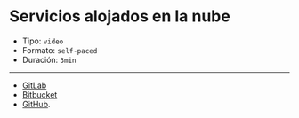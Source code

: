 # Servicios alojados en la nube

* Tipo: `video`
* Formato: `self-paced`
* Duración: `3min`

***

* [GitLab](https://about.gitlab.com/)
* [Bitbucket](https://bitbucket.org/)
* [GitHub](https://github.com/).
